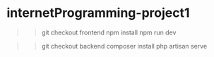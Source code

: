 # internetProgramming-project1


>> git checkout frontend
>> npm install
>> npm run dev


>> git checkout backend 
>> composer install
>> php artisan serve